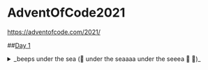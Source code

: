 # AdventOfCode2021

https://adventofcode.com/2021/

##[Day 1](https://adventofcode.com/2021/day/1)
<details>
<summary>
 _beeps under the sea (🎵 under the seaaaa under the seeea 🦀 🎵)_
</summary>

As the submarine drops below the surface of the ocean, it automatically performs a sonar sweep of the nearby sea floor. On a small screen, the sonar sweep report (your puzzle input) appears: each line is a measurement of the sea floor depth as the sweep looks further and further away from the submarine.
To do this, count the number of times a depth measurement increases from the previous measurement.

**How many measurements are larger than the previous measurement?**

--- [Part Two](https://adventofcode.com/2021/day/1#part2https://adventofcode.com/2021/day/1#part2) ---

Considering every single measurement isn't as useful as you expected: there's just too much noise in the data.

Instead, consider sums of a three-measurement sliding window.
Start by comparing the first and second three-measurement windows.


</details>